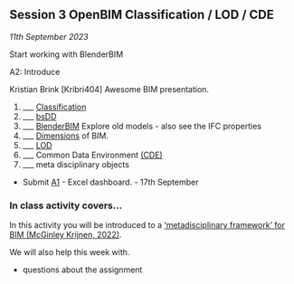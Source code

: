 ## Session 3 OpenBIM Classification / LOD / CDE

*11th September 2023*

Start working with BlenderBIM

A2: Introduce

Kristian Brink [Kribri404] Awesome BIM presentation.

1. ___ [Classification](/41934/Concepts/Classification)
3. ___ [bsDD](/41934/Concepts/bsDD)
1. ___ [BlenderBIM](/41934/Concepts/BlenderBIM) Explore old models - also see the IFC properties
2. ___ [Dimensions](/41934/Concepts/Dimensions) of BIM.
3. ___ [LOD](/41934/Concepts/LOD)
1. ___ Common Data Environment [(CDE)](/41934/Concepts/CDE)
1. ___ meta disciplinary objects

* Submit [A1](/41934/Assignments/A1) - Excel dashboard. - 17th September

### In class activity covers...

In this activity you will be introduced to a [‘metadisciplinary framework’ for BIM (McGinley Krijnen, 2022)](https://www.researchgate.net/publication/363579368_A_framework_for_meta-disciplinary_building_analysis/stats). 


We will also help this week with.
* questions about the assignment